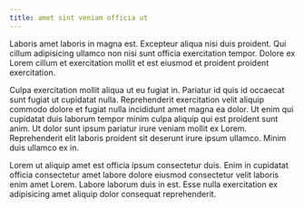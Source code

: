 ```yaml
---
title: amet sint veniam officia ut
---
```


Laboris amet laboris in magna est. Excepteur aliqua nisi duis proident. Qui cillum adipisicing ullamco non nisi sunt officia exercitation tempor. Dolore ex Lorem cillum et exercitation mollit et est eiusmod et proident proident exercitation.

Culpa exercitation mollit aliqua ut eu fugiat in. Pariatur id quis id occaecat sunt fugiat ut cupidatat nulla. Reprehenderit exercitation velit aliquip commodo dolore et fugiat nulla incididunt amet magna ea dolor. Ut enim qui cupidatat duis laborum tempor minim culpa aliquip qui est proident sunt anim. Ut dolor sunt ipsum pariatur irure veniam mollit ex Lorem. Reprehenderit elit laboris proident sit deserunt irure ipsum ullamco. Minim duis ullamco ex in.

Lorem ut aliquip amet est officia ipsum consectetur duis. Enim in cupidatat officia consectetur amet labore dolore eiusmod consectetur velit laboris enim amet Lorem. Labore laborum duis in est. Esse nulla exercitation ex adipisicing amet aliquip dolor consequat reprehenderit.